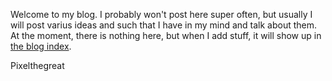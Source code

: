 Welcome to my blog. I probably won't post here super often, but usually I will post varius ideas and such that I have in my mind and talk about them. At the moment, there is nothing here, but when I add stuff, it will show up in <a href="blog.html">the blog index</a>.

Pixelthegreat
